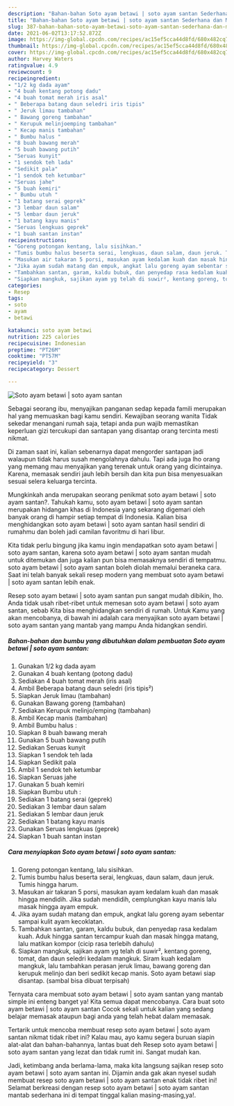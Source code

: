 ```yaml
---
description: "Bahan-bahan Soto ayam betawi | soto ayam santan Sederhana dan Mudah Dibuat"
title: "Bahan-bahan Soto ayam betawi | soto ayam santan Sederhana dan Mudah Dibuat"
slug: 387-bahan-bahan-soto-ayam-betawi-soto-ayam-santan-sederhana-dan-mudah-dibuat
date: 2021-06-02T13:17:52.872Z
image: https://img-global.cpcdn.com/recipes/ac15ef5cca44d8fd/680x482cq70/soto-ayam-betawi-soto-ayam-santan-foto-resep-utama.jpg
thumbnail: https://img-global.cpcdn.com/recipes/ac15ef5cca44d8fd/680x482cq70/soto-ayam-betawi-soto-ayam-santan-foto-resep-utama.jpg
cover: https://img-global.cpcdn.com/recipes/ac15ef5cca44d8fd/680x482cq70/soto-ayam-betawi-soto-ayam-santan-foto-resep-utama.jpg
author: Harvey Waters
ratingvalue: 4.9
reviewcount: 9
recipeingredient:
- "1/2 kg dada ayam"
- "4 buah kentang potong dadu"
- "4 buah tomat merah iris asal"
- " Beberapa batang daun seledri iris tipis"
- " Jeruk limau tambahan"
- " Bawang goreng tambahan"
- " Kerupuk melinjoemping tambahan"
- " Kecap manis tambahan"
- " Bumbu halus "
- "8 buah bawang merah"
- "5 buah bawang putih"
- "Seruas kunyit"
- "1 sendok teh lada"
- "Sedikit pala"
- "1 sendok teh ketumbar"
- "Seruas jahe"
- "5 buah kemiri"
- " Bumbu utuh "
- "1 batang serai geprek"
- "3 lembar daun salam"
- "5 lembar daun jeruk"
- "1 batang kayu manis"
- "Seruas lengkuas geprek"
- "1 buah santan instan"
recipeinstructions:
- "Goreng potongan kentang, lalu sisihkan."
- "Tumis bumbu halus beserta serai, lengkuas, daun salam, daun jeruk. Tumis hingga harum."
- "Masukan air takaran 5 porsi, masukan ayam kedalam kuah dan masak hingga mendidih. Jika sudah mendidih, cemplungkan kayu manis lalu masak hingga ayam empuk."
- "Jika ayam sudah matang dan empuk, angkat lalu goreng ayam sebentar sampai kulit ayam kecoklatan."
- "Tambahkan santan, garam, kaldu bubuk, dan penyedap rasa kedalam kuah. Aduk hingga santan tercampur kuah dan masak hingga matang, lalu matikan kompor (cicip rasa terlebih dahulu)"
- "Siapkan mangkuk, sajikan ayam yg telah di suwir², kentang goreng, tomat, dan daun seledri kedalam mangkuk. Siram kuah kedalam mangkuk, lalu tambahkan perasan jeruk limau, bawang goreng dan kerupuk melinjo dan beri sedikit kecap manis. Soto ayam betawi siap disantap. (sambal bisa dibuat terpisah)"
categories:
- Resep
tags:
- soto
- ayam
- betawi

katakunci: soto ayam betawi 
nutrition: 225 calories
recipecuisine: Indonesian
preptime: "PT26M"
cooktime: "PT57M"
recipeyield: "3"
recipecategory: Dessert

---
```



![Soto ayam betawi | soto ayam santan](https://img-global.cpcdn.com/recipes/ac15ef5cca44d8fd/680x482cq70/soto-ayam-betawi-soto-ayam-santan-foto-resep-utama.jpg)

Sebagai seorang ibu, menyajikan panganan sedap kepada famili merupakan hal yang memuaskan bagi kamu sendiri. Kewajiban seorang  wanita Tidak sekedar menangani rumah saja, tetapi anda pun wajib memastikan keperluan gizi tercukupi dan santapan yang disantap orang tercinta mesti nikmat.

Di zaman  saat ini, kalian sebenarnya dapat mengorder santapan jadi walaupun tidak harus susah mengolahnya dahulu. Tapi ada juga lho orang yang memang mau menyajikan yang terenak untuk orang yang dicintainya. Karena, memasak sendiri jauh lebih bersih dan kita pun bisa menyesuaikan sesuai selera keluarga tercinta. 



Mungkinkah anda merupakan seorang penikmat soto ayam betawi | soto ayam santan?. Tahukah kamu, soto ayam betawi | soto ayam santan merupakan hidangan khas di Indonesia yang sekarang digemari oleh banyak orang di hampir setiap tempat di Indonesia. Kalian bisa menghidangkan soto ayam betawi | soto ayam santan hasil sendiri di rumahmu dan boleh jadi camilan favoritmu di hari libur.

Kita tidak perlu bingung jika kamu ingin mendapatkan soto ayam betawi | soto ayam santan, karena soto ayam betawi | soto ayam santan mudah untuk ditemukan dan juga kalian pun bisa memasaknya sendiri di tempatmu. soto ayam betawi | soto ayam santan boleh diolah memalui beraneka cara. Saat ini telah banyak sekali resep modern yang membuat soto ayam betawi | soto ayam santan lebih enak.

Resep soto ayam betawi | soto ayam santan pun sangat mudah dibikin, lho. Anda tidak usah ribet-ribet untuk memesan soto ayam betawi | soto ayam santan, sebab Kita bisa menghidangkan sendiri di rumah. Untuk Kamu yang akan mencobanya, di bawah ini adalah cara menyajikan soto ayam betawi | soto ayam santan yang mantab yang mampu Anda hidangkan sendiri.

<!--inarticleads1-->

##### Bahan-bahan dan bumbu yang dibutuhkan dalam pembuatan Soto ayam betawi | soto ayam santan:

1. Gunakan 1/2 kg dada ayam
1. Gunakan 4 buah kentang (potong dadu)
1. Sediakan 4 buah tomat merah (iris asal)
1. Ambil  Beberapa batang daun seledri (iris tipis²)
1. Siapkan  Jeruk limau (tambahan)
1. Gunakan  Bawang goreng (tambahan)
1. Sediakan  Kerupuk melinjo/emping (tambahan)
1. Ambil  Kecap manis (tambahan)
1. Ambil  Bumbu halus :
1. Siapkan 8 buah bawang merah
1. Gunakan 5 buah bawang putih
1. Sediakan Seruas kunyit
1. Siapkan 1 sendok teh lada
1. Siapkan Sedikit pala
1. Ambil 1 sendok teh ketumbar
1. Siapkan Seruas jahe
1. Gunakan 5 buah kemiri
1. Siapkan  Bumbu utuh :
1. Sediakan 1 batang serai (geprek)
1. Sediakan 3 lembar daun salam
1. Sediakan 5 lembar daun jeruk
1. Sediakan 1 batang kayu manis
1. Gunakan Seruas lengkuas (geprek)
1. Siapkan 1 buah santan instan




<!--inarticleads2-->

##### Cara menyiapkan Soto ayam betawi | soto ayam santan:

1. Goreng potongan kentang, lalu sisihkan.
1. Tumis bumbu halus beserta serai, lengkuas, daun salam, daun jeruk. Tumis hingga harum.
1. Masukan air takaran 5 porsi, masukan ayam kedalam kuah dan masak hingga mendidih. Jika sudah mendidih, cemplungkan kayu manis lalu masak hingga ayam empuk.
1. Jika ayam sudah matang dan empuk, angkat lalu goreng ayam sebentar sampai kulit ayam kecoklatan.
1. Tambahkan santan, garam, kaldu bubuk, dan penyedap rasa kedalam kuah. Aduk hingga santan tercampur kuah dan masak hingga matang, lalu matikan kompor (cicip rasa terlebih dahulu)
1. Siapkan mangkuk, sajikan ayam yg telah di suwir², kentang goreng, tomat, dan daun seledri kedalam mangkuk. Siram kuah kedalam mangkuk, lalu tambahkan perasan jeruk limau, bawang goreng dan kerupuk melinjo dan beri sedikit kecap manis. Soto ayam betawi siap disantap. (sambal bisa dibuat terpisah)




Ternyata cara membuat soto ayam betawi | soto ayam santan yang mantab simple ini enteng banget ya! Kita semua dapat mencobanya. Cara buat soto ayam betawi | soto ayam santan Cocok sekali untuk kalian yang sedang belajar memasak ataupun bagi anda yang telah hebat dalam memasak.

Tertarik untuk mencoba membuat resep soto ayam betawi | soto ayam santan nikmat tidak ribet ini? Kalau mau, ayo kamu segera buruan siapin alat-alat dan bahan-bahannya, lantas buat deh Resep soto ayam betawi | soto ayam santan yang lezat dan tidak rumit ini. Sangat mudah kan. 

Jadi, ketimbang anda berlama-lama, maka kita langsung sajikan resep soto ayam betawi | soto ayam santan ini. Dijamin anda gak akan nyesel sudah membuat resep soto ayam betawi | soto ayam santan enak tidak ribet ini! Selamat berkreasi dengan resep soto ayam betawi | soto ayam santan mantab sederhana ini di tempat tinggal kalian masing-masing,ya!.

